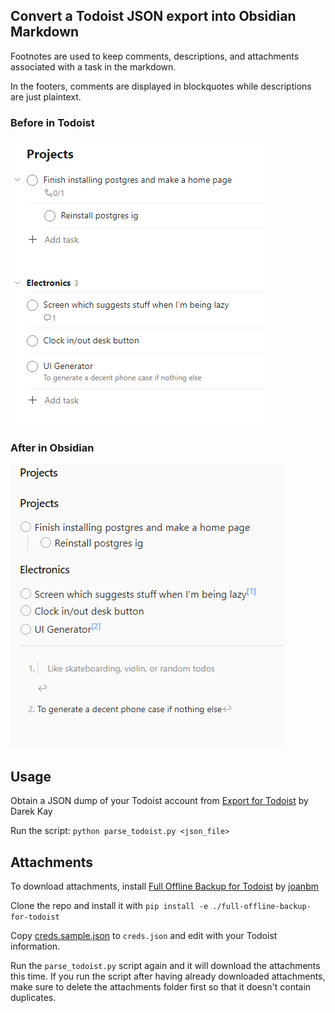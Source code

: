 ## Convert a Todoist JSON export into Obsidian Markdown

Footnotes are used to keep comments, descriptions, and attachments associated with a task in the markdown.

In the footers, comments are displayed in blockquotes while descriptions are just plaintext.

### Before in Todoist

![Todoist](images/todoist.png)

### After in Obsidian

![Obsidian](images/markdown.png)

## Usage
Obtain a JSON dump of your Todoist account from [Export for Todoist](https://darekkay.com/todoist-export/) by Darek Kay

Run the script:
`python parse_todoist.py <json_file>`


## Attachments
To download attachments, install [Full Offline Backup for Todoist](https://github.com/joanbm/full-offline-backup-for-todoist) by [joanbm](https://github.com/joanbm)

Clone the repo and install it with `pip install -e ./full-offline-backup-for-todoist`

Copy [creds.sample.json](creds.sample.json) to `creds.json` and edit with your Todoist information.

Run the `parse_todoist.py` script again and it will download the attachments this time. If you run the script after having already downloaded attachments, make sure to delete the attachments folder first so that it doesn't contain duplicates.